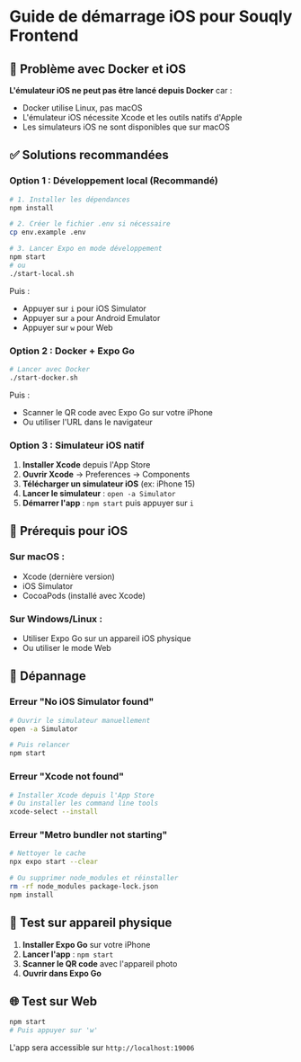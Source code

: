 # Guide de démarrage iOS pour Souqly Frontend

## 🚨 Problème avec Docker et iOS

**L'émulateur iOS ne peut pas être lancé depuis Docker** car :
- Docker utilise Linux, pas macOS
- L'émulateur iOS nécessite Xcode et les outils natifs d'Apple
- Les simulateurs iOS ne sont disponibles que sur macOS

## ✅ Solutions recommandées

### Option 1 : Développement local (Recommandé)

```bash
# 1. Installer les dépendances
npm install

# 2. Créer le fichier .env si nécessaire
cp env.example .env

# 3. Lancer Expo en mode développement
npm start
# ou
./start-local.sh
```

Puis :
- Appuyer sur `i` pour iOS Simulator
- Appuyer sur `a` pour Android Emulator
- Appuyer sur `w` pour Web

### Option 2 : Docker + Expo Go

```bash
# Lancer avec Docker
./start-docker.sh
```

Puis :
- Scanner le QR code avec Expo Go sur votre iPhone
- Ou utiliser l'URL dans le navigateur

### Option 3 : Simulateur iOS natif

1. **Installer Xcode** depuis l'App Store
2. **Ouvrir Xcode** → Preferences → Components
3. **Télécharger un simulateur iOS** (ex: iPhone 15)
4. **Lancer le simulateur** : `open -a Simulator`
5. **Démarrer l'app** : `npm start` puis appuyer sur `i`

## 🔧 Prérequis pour iOS

### Sur macOS :
- Xcode (dernière version)
- iOS Simulator
- CocoaPods (installé avec Xcode)

### Sur Windows/Linux :
- Utiliser Expo Go sur un appareil iOS physique
- Ou utiliser le mode Web

## 🐛 Dépannage

### Erreur "No iOS Simulator found"
```bash
# Ouvrir le simulateur manuellement
open -a Simulator

# Puis relancer
npm start
```

### Erreur "Xcode not found"
```bash
# Installer Xcode depuis l'App Store
# Ou installer les command line tools
xcode-select --install
```

### Erreur "Metro bundler not starting"
```bash
# Nettoyer le cache
npx expo start --clear

# Ou supprimer node_modules et réinstaller
rm -rf node_modules package-lock.json
npm install
```

## 📱 Test sur appareil physique

1. **Installer Expo Go** sur votre iPhone
2. **Lancer l'app** : `npm start`
3. **Scanner le QR code** avec l'appareil photo
4. **Ouvrir dans Expo Go**

## 🌐 Test sur Web

```bash
npm start
# Puis appuyer sur 'w'
```

L'app sera accessible sur `http://localhost:19006` 